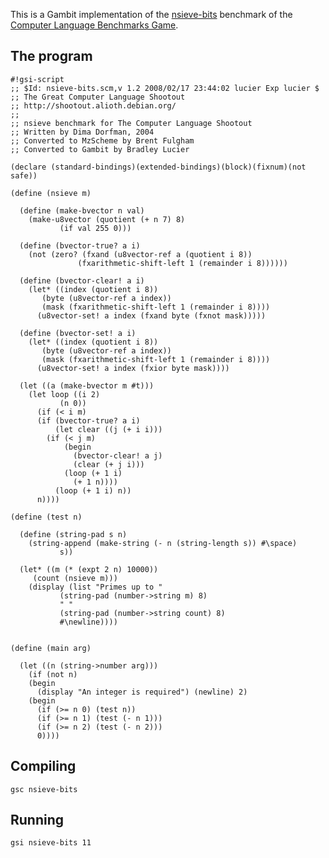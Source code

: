 This is a Gambit implementation of the
[nsieve-bits](http://shootout.alioth.debian.org/gp4sandbox/benchmark.php?test=nsievebits&lang=all)
benchmark of the [Computer Language Benchmarks
Game](Programming%20language%20shootout.md).

## The program

    #!gsi-script
    ;; $Id: nsieve-bits.scm,v 1.2 2008/02/17 23:44:02 lucier Exp lucier $
    ;; The Great Computer Language Shootout
    ;; http://shootout.alioth.debian.org/
    ;;
    ;; nsieve benchmark for The Computer Language Shootout
    ;; Written by Dima Dorfman, 2004
    ;; Converted to MzScheme by Brent Fulgham
    ;; Converted to Gambit by Bradley Lucier
    
    (declare (standard-bindings)(extended-bindings)(block)(fixnum)(not safe))
    
    (define (nsieve m)
      
      (define (make-bvector n val)
        (make-u8vector (quotient (+ n 7) 8)
               (if val 255 0)))
      
      (define (bvector-true? a i)
        (not (zero? (fxand (u8vector-ref a (quotient i 8))
                   (fxarithmetic-shift-left 1 (remainder i 8))))))
      
      (define (bvector-clear! a i)
        (let* ((index (quotient i 8))
           (byte (u8vector-ref a index))
           (mask (fxarithmetic-shift-left 1 (remainder i 8))))
          (u8vector-set! a index (fxand byte (fxnot mask)))))
      
      (define (bvector-set! a i)
        (let* ((index (quotient i 8))
           (byte (u8vector-ref a index))
           (mask (fxarithmetic-shift-left 1 (remainder i 8))))
          (u8vector-set! a index (fxior byte mask))))
      
      (let ((a (make-bvector m #t)))
        (let loop ((i 2)
               (n 0))
          (if (< i m)
          (if (bvector-true? a i)
              (let clear ((j (+ i i)))
            (if (< j m)
                (begin
                  (bvector-clear! a j)
                  (clear (+ j i)))
                (loop (+ 1 i)
                  (+ 1 n))))
              (loop (+ 1 i) n))
          n))))
    
    (define (test n)
      
      (define (string-pad s n)
        (string-append (make-string (- n (string-length s)) #\space)
               s))
      
      (let* ((m (* (expt 2 n) 10000))
         (count (nsieve m)))
        (display (list "Primes up to "
               (string-pad (number->string m) 8)
               " "
               (string-pad (number->string count) 8)
               #\newline))))
    
    
    (define (main arg)
      
      (let ((n (string->number arg)))
        (if (not n)
        (begin
          (display "An integer is required") (newline) 2)
        (begin
          (if (>= n 0) (test n))
          (if (>= n 1) (test (- n 1)))
          (if (>= n 2) (test (- n 2)))
          0))))

## Compiling

    gsc nsieve-bits

## Running

    gsi nsieve-bits 11
